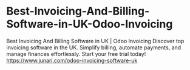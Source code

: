 # Best-Invoicing-And-Billing-Software-in-UK-Odoo-Invoicing
Best Invoicing And Billing Software in UK | Odoo Invoicing
Discover top invoicing software in the UK. Simplify billing, automate payments, and manage finances effortlessly. Start your free trial today!
https://www.junari.com/odoo-invoicing-software-uk
